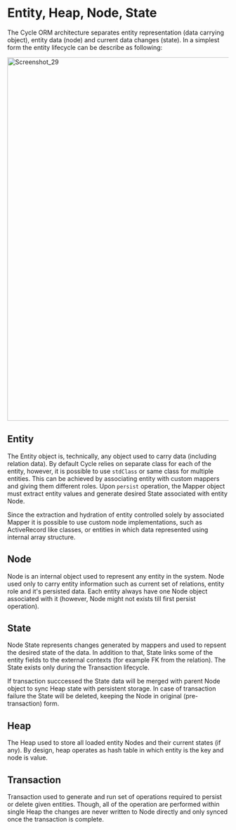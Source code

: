 # Entity, Heap, Node, State
The Cycle ORM architecture separates entity representation (data carrying object), entity data (node) and current data changes (state).
In a simplest form the entity lifecycle can be describe as following:

<img width="826" alt="Screenshot_29" src="https://user-images.githubusercontent.com/796136/56358587-c3b0e300-61e7-11e9-87f8-c999554f201e.png">

## Entity
The Entity object is, technically, any object used to carry data (including relation data). By default Cycle relies on separate class for each of the entity, however, it is possible to use `stdClass` or same class for multiple entities. This can be achieved by associating entity with custom mappers and giving them different roles. Upon `persist` operation, the Mapper object must extract entity values and generate desired State associated with entity Node.

Since the extraction and hydration of entity controlled solely by associated Mapper it is possible to use custom node implementations, such as ActiveRecord like classes, or entities in which data represented using internal array structure.

## Node
Node is an internal object used to represent any entity in the system. Node used only to carry entity information such as current set of relations, entity role and it's persisted data. Each entity always have one Node object associated with it (however, Node might not exists till first persist operation).

## State
Node State represents changes generated by mappers and used to repsent the desired state of the data. In addition to that, State links some of the entity fields to the external contexts (for example FK from the relation). The State exists only during the Transaction lifecycle. 

If transaction succcessed the State data will be merged with parent Node object to sync Heap state with persistent storage. In case of transaction failure the State will be deleted, keeping the Node in original (pre-transaction) form.

## Heap
The Heap used to store all loaded entity Nodes and their current states (if any). By design, heap operates as hash table in which entity is the key and node is value. 

## Transaction
Transaction used to generate and run set of operations required to persist or delete given entities. Though, all of the operation are performed within single Heap the changes are never written to Node directly and only synced once the transaction is complete.
